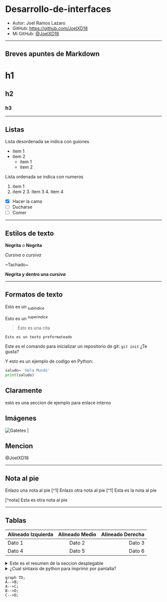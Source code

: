 # Desarrollo-de-interfaces

- Autor: Joel Ramos Lazaro
- GitHub: https://github.com/JoelXD18
- Mi GitHub: [@JoelXD18](https://github.com/JoelXD18)

---
  ## Breves apuntes de Markdown

  # h1
  ## h2
  ### h3
  
---
## Listas

Lista desordenada se indica con guiones
- item 1
- item 2
  - item 1
  - item 2

 Lista ordenada se indica con numeros 
 1. item 1
 2. item 2
    3. item 3
    4. item 4
   
- [x] Hacer la cama
- [ ] Ducharse
- [ ] Comer

---
## Estilos de texto
**Negrita** o __Negrita__

*Cursiva* o _cursiva_

~Tachado~

**Negrita y dentro una _cursiva_**

---
## Formatos de texto

Esto es un <sub>subindice<sub>

Esto es un <sup>superindice<sup>

> Esto es una cita

```
Esto es un texto preformateado
```

Este es el comando para inicializar un repositorio de git: `git init` ¿Te gusta?

Y esto es un ejemplo de codigo en Python:

```python
saludo= 'Hola Mundo'
print(saludo)
```

## Claramente 
esto es una seccion de ejemplo para enlace interno 

## Imágenes
![Gatetes |](https://cdn-icons-png.flaticon.com/512/25/25231.png)

## Mencion
@JoelXD18

---

## Nota al pie

Enlazo una nota al pie [^1]
Enlazo otra nota al pie
[^1] Esta es la nota al pie

[^nota] Esta es otra nota al pie 

---

## Tablas

| Alineado Izquierda | Alineado Medio | Alineado Derecha | 
| :--- | :---: | ---: |
| Dato 1 | Dato 2 | Dato 3 |
| Dato 4 | Dato 5 | Dato 6 |

<details>
  <summary>Este es el resumen de la seccion desplegable</summary>
  "Lorem ipsum dolor sit amet, consectetur adipiscing elit, sed do eiusmod tempor incididunt ut labore et dolore magna aliqua. Ut enim ad minim veniam, quis nostrud exercitation ullamco laboris nisi ut aliquip ex ea commodo consequat. Duis aute irure dolor in reprehenderit in voluptate velit esse cillum dolore eu fugiat nulla pariatur. Excepteur sint occaecat cupidatat non proident, sunt in culpa qui officia deserunt mollit anim id est laborum."
</details>

<details><summary>¿Cual sintaxis de python para imprimir por pantalla?</summary>
```python
print('Hola')
```
</details>

```mermaid
graph TD;
A-->B;
A-->C;
B-->D;
C-->D;
```

